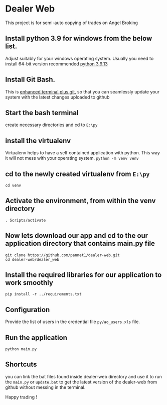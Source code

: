 # Dealer Web

This project is for semi-auto copying of trades on Angel Broking

## Install python 3.9 for windows from the below list. 
Adjust suitably for your windows operating system. Usually you need to install 64-bit version recommended [python 3.9.13](https://www.python.org/downloads/release/python-3913/)

## Install Git Bash. 
This is [enhanced terminal plus git](), so that you can seamlessly update your system with the latest changes uploaded to github

## Start the bash terminal 
create necessary directories and cd to `E:\py`

## install the virtualenv
Virtualenv helps to have a self contained application with python. This way it will not mess with your operating system.
`python -m venv venv`

## cd to the newly created virtualenv from  `E:\py`
`cd venv`

## Activate the environment, from within the venv directory
`. Scripts/activate`


## Now lets download our app and cd to the our application directory that contains main.py file 
```
git clone https://github.com/pannet1/dealer-web.git
cd dealer-web/dealer_web
```
## Install the required libraries for our application to work smoothly
`pip install -r ../requirements.txt`

## Configuration
Provide the list of users in the credential file `py/ao_users.xls` file.

## Run the application
`python main.py`

## Shortcuts
you can link the bat files found inside dealer-web directory and use it to run the `main.py` or `update.bat` to get the latest version of the dealer-web from github without messing in the terminal.

Happy trading !
```
